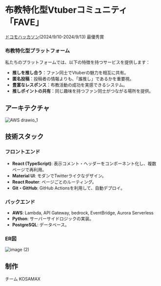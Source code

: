 # 布教特化型Vtuberコミュニティ「FAVE」
[ドコモハッカソン](https://information.nttdocomo-fresh.jp/event/hackathon/)\(2024/9/10-2024/9/13\) 最優秀賞

### 布教特化型プラットフォーム
私たちのプラットフォームでは、以下の特徴を持つサービスを提供します：

- **推しを推し合う**：ファン同士でVtuberの魅力を相互に共有。
- **匿名投稿**：投稿者の情報よりも、「誰推し」であるかを重要視。
- **豊富なレスポンス**：布教活動の成功を実感できるシステム。
- **推しポイントの共有**：同じ趣味を持つファン同士がつながる場所を提供。

## アーキテクチャ
![AWS drawio_1](https://github.com/user-attachments/assets/c7e8e32b-4dce-4ed7-b760-6595ec787c36)

## 技術スタック

### フロントエンド
- **React (TypeScript)**: 表示コメント・ヘッダーをコンポーネント化し、複数ページで再利用。
- **Material UI**: モダンでTwitterライクなデザイン。
- **React Router**: ページごとのルーティング。
- **Git・GitHub**: GitHub Actionsを利用して、自動デプロイ。

### バックエンド
- **AWS**: Lambda, API Gateway, bedrock, EventBridge, Aurora Serverless
- **Python**: サーバーサイドロジックの実装。
- **PostgreSQL**: データベース。

### ER図
![image (2)](https://github.com/user-attachments/assets/04890261-bcfc-4e20-9493-5742628c0d68)


## 制作
チーム KOSAMAX
